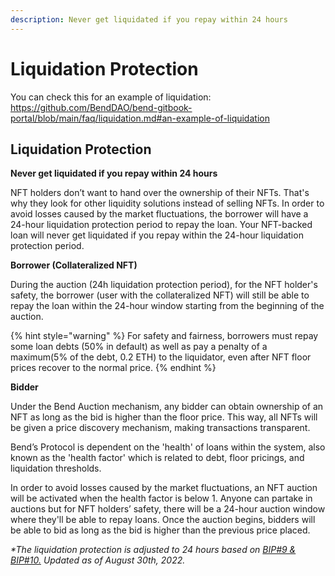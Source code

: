 ```yaml
---
description: Never get liquidated if you repay within 24 hours
---
```


# Liquidation Protection

You can check this for an example of liquidation: https://github.com/BendDAO/bend-gitbook-portal/blob/main/faq/liquidation.md#an-example-of-liquidation

## Liquidation Protection

**Never get liquidated if you repay within 24 hours**

NFT holders don’t want to hand over the ownership of their NFTs. That's why they look for other liquidity solutions instead of selling NFTs. In order to avoid losses caused by the market fluctuations, the borrower will have a 24-hour liquidation protection period to repay the loan. Your NFT-backed loan will never get liquidated if you repay within the 24-hour liquidation protection period.

**Borrower (Collateralized NFT)**

During the auction (24h liquidation protection period), for the NFT holder's safety, the borrower (user with the collateralized NFT) will still be able to repay the loan within the 24-hour window starting from the beginning of the auction.

{% hint style="warning" %}
For safety and fairness, borrowers must repay some loan debts (50% in default) as well as pay a penalty of a maximum(5% of the debt, 0.2 ETH) to the liquidator, even after NFT floor prices recover to the normal price.
{% endhint %}

**Bidder**

Under the Bend Auction mechanism, any bidder can obtain ownership of an NFT as long as the bid is higher than the floor price. This way, all NFTs will be given a price discovery mechanism, making transactions transparent.

Bend’s Protocol is dependent on the 'health' of loans within the system, also known as the 'health factor' which is related to debt, floor pricings, and liquidation thresholds.

In order to avoid losses caused by the market fluctuations, an NFT auction will be activated when the health factor is below 1. Anyone can partake in auctions but for NFT holders’ safety, there will be a 24-hour auction window where they'll be able to repay loans. Once the auction begins, bidders will be able to bid as long as the bid is higher than the previous price placed.



_\*The liquidation protection is adjusted to 24 hours based on_ [_BIP#9 & BIP#10._](../governance/benddao-improvement-proposals-bips.md) _Updated as of August 30th, 2022._
